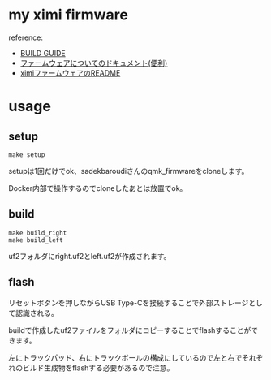 # my ximi firmware

reference:

- [BUILD GUIDE](https://github.com/sadekbaroudi/fingerpunch/blob/master/keyboards/ximi/v1/BUILDGUIDE.md)
- [ファームウェアについてのドキュメント(便利)](https://github.com/sadekbaroudi/qmk_firmware/blob/master/keyboards/fingerpunch/FIRMWARE.md)
- [ximiファームウェアのREADME](https://github.com/sadekbaroudi/qmk_firmware/blob/master/keyboards/fingerpunch/ximi/v1/readme.md)

# usage

## setup

```
make setup
```

setupは1回だけでok、sadekbaroudiさんのqmk_firmwareをcloneします。

Docker内部で操作するのでcloneしたあとは放置でok。

## build

```
make build_right
make build_left
```

uf2フォルダにright.uf2とleft.uf2が作成されます。

## flash

リセットボタンを押しながらUSB Type-Cを接続することで外部ストレージとして認識される。

buildで作成したuf2ファイルをフォルダにコピーすることでflashすることができます。

左にトラックパッド、右にトラックボールの構成にしているので左と右でそれぞれのビルド生成物をflashする必要があるので注意。
